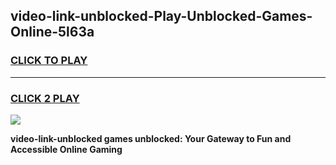 
## video-link-unblocked-Play-Unblocked-Games-Online-5l63a
<h3>
<a href="https://premium76.site?title=video-link-unblocked&ref=25A">CLICK TO PLAY</a></h3>
<hr>

<h3>
<a href="https://premium76.site?title=video-link-unblocked&ref=25A">CLICK 2 PLAY</a>
  
</h3>

<a href="https://premium76.site?title=video-link-unblocked&ref=25A"><img src="https://clearcache.store/games.png"></a>


**video-link-unblocked games unblocked: Your Gateway to Fun and Accessible Online Gaming**
